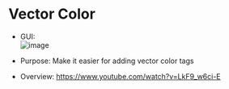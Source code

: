 # Vector Color
- GUI:  
![image](https://user-images.githubusercontent.com/98341055/164585883-8e1be649-0097-4a50-a27f-c9a010171de6.png)

- Purpose: Make it easier for adding vector color tags  
- Overview: https://www.youtube.com/watch?v=LkF9_w6ci-E
